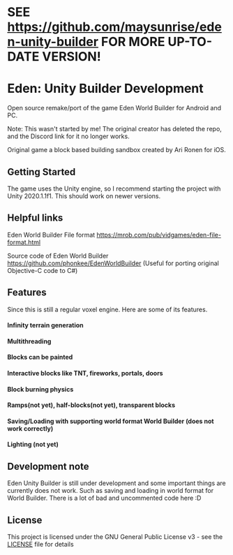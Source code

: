 # SEE https://github.com/maysunrise/eden-unity-builder FOR MORE UP-TO-DATE VERSION!

# Eden: Unity Builder Development
Open source remake/port of the game Eden World Builder for Android and PC.

Note: This wasn't started by me! The original creator has deleted the repo, and the Discord link for it no longer works.

Original game a block based building sandbox created by Ari Ronen for iOS.

## Getting Started
The game uses the Unity engine, so I recommend starting the project with Unity 2020.1.1f1. This should work on newer versions.

## Helpful links
Eden World Builder File format https://mrob.com/pub/vidgames/eden-file-format.html

Source code of Eden World Builder https://github.com/phonkee/EdenWorldBuilder (Useful for porting original Objective-C code to C#)

## Features
Since this is still a regular voxel engine. Here are some of its features.
#### Infinity terrain generation

#### Multithreading

#### Blocks can be painted

#### Interactive blocks like TNT, fireworks, portals, doors

#### Block burning physics

#### Ramps(not yet), half-blocks(not yet), transparent blocks

#### Saving/Loading with supporting world format World Builder (does not work correctly)

#### Lighting (not yet)

## Development note
Eden Unity Builder is still under development and some important things are currently does not work. Such as saving and loading in world format for World Builder.
There is a lot of bad and uncommented code here :D

## License
This project is licensed under the GNU General Public License v3 - see the [LICENSE](LICENSE) file for details
